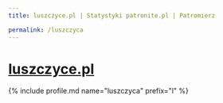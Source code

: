 ```yaml
---
title: luszczyce.pl | Statystyki patronite.pl | Patromierz

permalink: /luszczyca
---
```


# [luszczyce.pl](https://patronite.pl/luszczyca)

{% include profile.md name="luszczyca" prefix="l" %}
